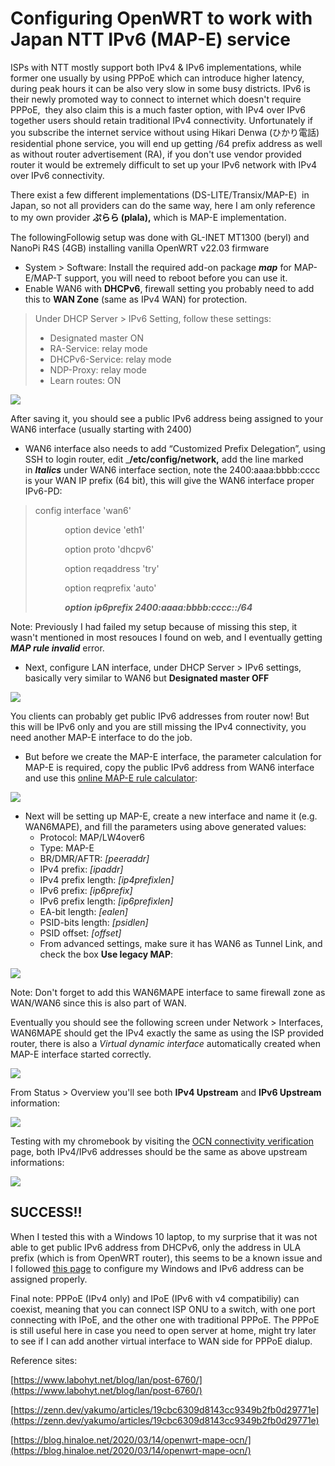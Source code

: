 # **Configuring OpenWRT to work with Japan NTT IPv6 (MAP-E) service**

ISPs with NTT mostly support both IPv4 & IPv6 implementations, while former one usually by using PPPoE which can introduce higher latency, during peak hours it can be also very slow in some busy districts. IPv6 is their newly promoted way to connect to internet which doesn't require PPPoE,  they also claim this is a much faster option, with IPv4 over IPv6 together users should retain traditional IPv4 connectivity. Unfortunately if you subscribe the internet service without using Hikari Denwa (ひかり電話) residential phone service, you will end up getting /64 prefix address as well as without router advertisement (RA), if you don't use vendor provided router it would be extremely difficult to set up your IPv6 network with IPv4 over IPv6 connectivity.

There exist a few different implementations (DS-LITE/Transix/MAP-E)  in Japan, so not all providers can do the same way, here I am only reference to my own provider **ぷらら (plala),** which is MAP-E implementation.

The followingFollowig setup was done with GL-INET MT1300 (beryl) and NanoPi R4S (4GB) installing vanilla OpenWRT v22.03 firmware

*   System > Software: Install the required add-on package _**map**_ for MAP-E/MAP-T support, you will need to reboot before you can use it.
*   Enable WAN6 with **DHCPv6**, firewall setting you probably need to add this to **WAN Zone** (same as IPv4 WAN) for protection.

> Under DHCP Server > IPv6 Setting, follow these settings:
> 
> *   Designated master ON
> *   RA-Service: relay mode
> *   DHCPv6-Service: relay mode
> *   NDP-Proxy: relay mode
> *   Learn routes: ON

![](https://user-images.githubusercontent.com/21307353/212850790-a2c4ac8b-3bed-4941-8f1a-49e9e5597c3f.png)

After saving it, you should see a public IPv6 address being assigned to your WAN6 interface (usually starting with 2400)

*   WAN6 interface also needs to add “Customized Prefix Delegation”, using SSH to login router, edit \_**/etc/config/network,** add the line marked in _**Italics**_ under WAN6 interface section, note the 2400:aaaa:bbbb:cccc is your WAN IP prefix (64 bit), this will give the WAN6 interface proper IPv6-PD:

> config interface 'wan6'
> 
>             option device 'eth1'
> 
>             option proto 'dhcpv6'
> 
>             option reqaddress 'try'
> 
>             option reqprefix 'auto'
> 
>             _**option ip6prefix 2400:aaaa:bbbb:cccc::/64**_

Note: Previously I had failed my setup because of missing this step, it wasn't mentioned in most resouces I found on web, and I eventually getting _**MAP rule invalid**_ error.

*   Next, configure LAN interface, under DHCP Server > IPv6 settings, basically very similar to WAN6 but **Designated master OFF**

![](https://user-images.githubusercontent.com/21307353/212852863-7fb85f4e-a04c-4ed6-b936-2b71f2631019.png)

You clients can probably get public IPv6 addresses from router now! But this will be IPv6 only and you are still missing the IPv4 connectivity, you need another MAP-E interface to do the job.

*   But before we create the MAP-E interface, the parameter calculation for MAP-E is required, copy the public IPv6 address from WAN6 interface and use this [online MAP-E rule calculator](http://ipv4.web.fc2.com/map-e.html):

![](https://user-images.githubusercontent.com/21307353/212853420-6ce2090f-98f1-4f34-9f44-4db2d3bbddca.png)

*   Next will be setting up MAP-E, create a new interface and name it (e.g. WAN6MAPE), and fill the parameters using above generated values:
    *   Protocol: MAP/LW4over6
    *   Type: MAP-E
    *   BR/DMR/AFTR: _\[peeraddr\]_
    *   IPv4 prefix: _\[ipaddr\]_
    *   IPv4 prefix length: _\[ip4prefixlen\]_
    *   IPv6 prefix: _\[ip6prefix\]_
    *   IPv6 prefix length: _\[ip6prefixlen\]_
    *   EA-bit length: _\[ealen\]_
    *   PSID-bits length: _\[psidlen\]_
    *   PSID offset: _\[offset\]_
    *   From advanced settings, make sure it has WAN6 as Tunnel Link, and check the box **Use legacy MAP**:

![](https://user-images.githubusercontent.com/21307353/212856884-d6d627a4-37b9-4002-99a7-2795dccac2cd.png)

Note: Don't forget to add this WAN6MAPE interface to same firewall zone as WAN/WAN6 since this is also part of WAN.

Eventually you should see the following screen under Network > Interfaces, WAN6MAPE should get the IPv4 exactly the same as using the ISP provided router, there is also a _Virtual dynamic interface_ automatically created when MAP-E interface started correctly.

![](https://user-images.githubusercontent.com/21307353/212857199-21f283c9-e9e2-43b2-8d58-955126076744.png)

From Status > Overview you'll see both **IPv4 Upstream** and **IPv6 Upstream** information:

![](https://user-images.githubusercontent.com/21307353/212858791-e21a621e-0a5a-40a9-952f-ec9d759b6a9e.png)

Testing with my chromebook by visiting the [OCN connectivity verification](https://v6test.ocn.ne.jp/) page, both IPv4/IPv6 addresses should be the same as above upstream informations:

![](https://user-images.githubusercontent.com/21307353/212859123-0590650f-29f1-412c-99a7-19d5516a8d22.png)

## **SUCCESS!!**

When I tested this with a Windows 10 laptop, to my surprise that it was not able to get public IPv6 address from DHCPv6, only the address in ULA prefix (which is from OpenWRT router), this seems to be a known issue and I followed [this page](https://ipv6.web.cern.ch/content/ms-windows-client-doesnt-get-ipv6-address-dhcpv6) to configure my Windows and IPv6 address can be assigned properly.

Final note: PPPoE (IPv4 only) and IPoE (IPv6 with v4 compatibiliy) can coexist, meaning that you can connect ISP ONU to a switch, with one port connecting with IPoE, and the other one with traditional PPPoE. The PPPoE is still useful here in case you need to open server at home, might try later to see if I can add another virtual interface to WAN side for PPPoE dialup.

Reference sites:

[https://www.labohyt.net/blog/lan/post-6760/](https://www.labohyt.net/blog/lan/post-6760/)

[https://zenn.dev/yakumo/articles/19cbc6309d8143cc9349b2fb0d29771e](https://zenn.dev/yakumo/articles/19cbc6309d8143cc9349b2fb0d29771e)

[https://blog.hinaloe.net/2020/03/14/openwrt-mape-ocn/](https://blog.hinaloe.net/2020/03/14/openwrt-mape-ocn/)
